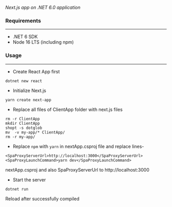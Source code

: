 *Next.js app on .NET 6.0 application*

### Requirements

---

- .NET 6 SDK
- Node 16 LTS (including npm)

### Usage

---

- Create React App first

```
dotnet new react
```

- Initialize Next.js

```
yarn create next-app
```

-  Replace all files of ClientApp folder with next.js files 

```
rm -r ClientApp
mkdir ClientApp
shopt -s dotglob
mv  -v my-app/* ClientApp/
rm -r my-app/
```

- Replace `npm` with `yarn` in nextApp.csproj file and replace lines-

```
<SpaProxyServerUrl>http://localhost:3000</SpaProxyServerUrl>
<SpaProxyLaunchCommand>yarn dev</SpaProxyLaunchCommand>

```
nextApp.csproj and also SpaProxyServerUrl to http://localhost:3000 

- Start the server

```
dotnet run 
```

Reload after successfully compiled

